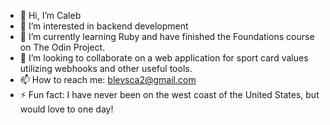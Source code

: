 - 👋 Hi, I’m Caleb
- 👀 I’m interested in backend development
- 🌱 I’m currently learning Ruby and have finished the Foundations course on The Odin Project.
- 💞️ I’m looking to collaborate on a web application for sport card values utilizing webhooks and other useful tools.
- 📫 How to reach me: blevsca2@gmail.com
- ⚡ Fun fact: I have never been on the west coast of the United States, but would love to one day!

<!---
blevical/blevical is a ✨ special ✨ repository because its `README.md` (this file) appears on your GitHub profile.
You can click the Preview link to take a look at your changes.
--->
